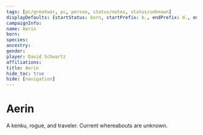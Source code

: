 ```yaml
---
tags: [pc/greatwar, pc, person, status/notes, status/unknown]
displayDefaults: {startStatus: born, startPrefix: b., endPrefix: d., endStatus: died}
campaignInfo:
name: Aerin
born:
species:
ancestry:
gender:
player: David Schwartz
affiliations:
title: Aerin
hide_toc: true
hide: [navigation]
---
```


# Aerin

A kenku, rogue, and traveler. Current whereabouts are unknown. 

